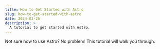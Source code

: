 ```yaml
---
title: How to Get Started with Astro
slug: how-to-get-started-with-astro
date: 2024-02-26
description: >
  A tutorial to get started with Astro.
---
```


Not sure how to use Astro? No problem! This tutorial will walk you through.
